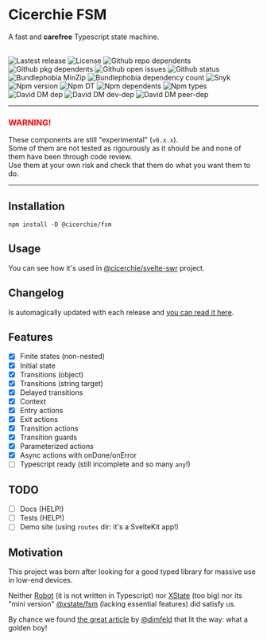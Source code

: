 # Cicerchie FSM

A fast and **carefree** Typescript state machine.<br><br>

![Lastest release](https://badgen.net/github/release/cicerchie/fsm)
![License](https://badgen.net/github/license/cicerchie/fsm)
![Github repo dependents](https://badgen.net/github/dependents-repo/cicerchie/fsm)
![Github pkg dependents](https://badgen.net/github/dependents-pkg/cicerchie/fsm)
![Github open issues](https://badgen.net/github/open-issues/cicerchie/fsm)
![Github status](https://badgen.net/github/checks/cicerchie/fsm/master/Release)
![Bundlephobia MinZip](https://badgen.net/bundlephobia/minzip/@cicerchie/fsm)
![Bundlephobia dependency count](https://badgen.net/bundlephobia/dependency-count/@cicerchie/fsm)
![Snyk](https://badgen.net/snyk/cicerchie/fsm)
![Npm version](https://badgen.net/npm/v/@cicerchie/fsm)
![Npm DT](https://badgen.net/npm/dt/@cicerchie/fsm)
![Npm dependents](https://badgen.net/npm/dependents/@cicerchie/fsm)
![Npm types](https://badgen.net/npm/types/@cicerchie/fsm)
![David DM dep](https://badgen.net/david/dep/cicerchie/fsm)
![David DM dev-dep](https://badgen.net/david/dev/cicerchie/fsm)
![David DM peer-dep](https://badgen.net/david/peer/cicerchie/fsm)

---

### <span style="color:red">WARNING!</span>

These components are still "experimental" (`v0.x.x`).<br>
Some of them are not tested as rigourously as it should be and none of them have been through code review.<br>
Use them at your own risk and check that them do what you want them to do.

---

## Installation

```
npm install -D @cicerchie/fsm
```

## Usage

You can see how it's used in [@cicerchie/svelte-swr](https://github.com/cicerchie/svelte-swr) project.

## Changelog

Is automagically updated with each release and [you can read it here](https://github.com/cicerchie/fsm/blob/master/CHANGELOG.md).

## Features

- [x] Finite states (non-nested)
- [x] Initial state
- [x] Transitions (object)
- [x] Transitions (string target)
- [x] Delayed transitions
- [x] Context
- [x] Entry actions
- [x] Exit actions
- [x] Transition actions
- [x] Transition guards
- [x] Parameterized actions
- [x] Async actions with onDone/onError
- [ ] Typescript ready (still incomplete and so many `any`!)

## TODO

- [ ] Docs (HELP!)
- [ ] Tests (HELP!)
- [ ] Demo site (using `routes` dir: it's a SvelteKit app!)

## Motivation

This project was born after looking for a good typed library for massive use in low-end devices.

Neither [Robot](https://github.com/matthewp/robot) (it is not written in Typescript) nor [XState](https://github.com/statelyai/xstate) (too big) nor its "mini version" [@xstate/fsm](https://xstate.js.org/docs/packages/xstate-fsm/) (lacking essential features) did satisfy us.

By chance we found [the great article](https://imfeld.dev/writing/simple_state_machines) by [@dimfeld](https://github.com/dimfeld) that lit the way: what a golden boy!
